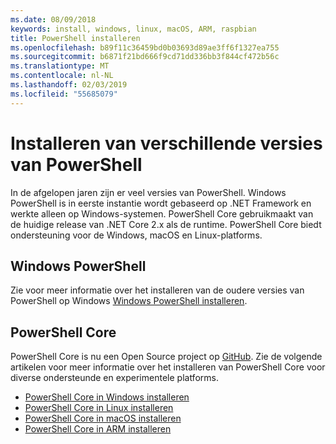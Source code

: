 ```yaml
---
ms.date: 08/09/2018
keywords: install, windows, linux, macOS, ARM, raspbian
title: PowerShell installeren
ms.openlocfilehash: b89f11c36459bd0b03693d89ae3ff6f1327ea755
ms.sourcegitcommit: b6871f21bd666f9cd71dd336bb3f844cf472b56c
ms.translationtype: MT
ms.contentlocale: nl-NL
ms.lasthandoff: 02/03/2019
ms.locfileid: "55685079"
---
```

# <a name="installing-various-versions-of-powershell"></a>Installeren van verschillende versies van PowerShell

In de afgelopen jaren zijn er veel versies van PowerShell. Windows PowerShell is in eerste instantie wordt gebaseerd op .NET Framework en werkte alleen op Windows-systemen. PowerShell Core gebruikmaakt van de huidige release van .NET Core 2.x als de runtime. PowerShell Core biedt ondersteuning voor de Windows, macOS en Linux-platforms.

## <a name="windows-powershell"></a>Windows PowerShell

Zie voor meer informatie over het installeren van de oudere versies van PowerShell op Windows [Windows PowerShell installeren](installing-windows-powershell.md).

## <a name="powershell-core"></a>PowerShell Core

PowerShell Core is nu een Open Source project op [GitHub](https://github.com/powershell/powershell).
Zie de volgende artikelen voor meer informatie over het installeren van PowerShell Core voor diverse ondersteunde en experimentele platforms.

- [PowerShell Core in Windows installeren](Installing-PowerShell-Core-on-Windows.md)
- [PowerShell Core in Linux installeren](Installing-PowerShell-Core-on-Linux.md)
- [PowerShell Core in macOS installeren](Installing-PowerShell-Core-on-macOS.md)
- [PowerShell Core in ARM installeren](PowerShell-Core-on-ARM.md)
